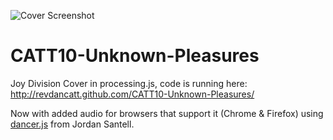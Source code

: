![Cover Screenshot](https://raw.github.com/revdancatt/CATT10-Unknown-Pleasures/master/img/joy.png)

CATT10-Unknown-Pleasures
========================
Joy Division Cover in processing.js, code is running here: http://revdancatt.github.com/CATT10-Unknown-Pleasures/

Now with added audio for browsers that support it (Chrome & Firefox) using [dancer.js](https://github.com/jsantell/dancer.js/blob/master/examples/fft/js/player.js) from Jordan Santell.
